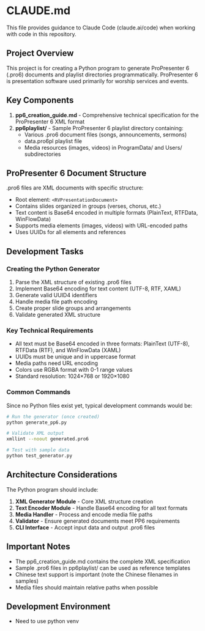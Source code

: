# CLAUDE.md

This file provides guidance to Claude Code (claude.ai/code) when working with code in this repository.

## Project Overview

This project is for creating a Python program to generate ProPresenter 6 (.pro6) documents and playlist directories programmatically. ProPresenter 6 is presentation software used primarily for worship services and events.

## Key Components

1. **pp6_creation_guide.md** - Comprehensive technical specification for the ProPresenter 6 XML format
2. **pp6playlist/** - Sample ProPresenter 6 playlist directory containing:
   - Various .pro6 document files (songs, announcements, sermons)
   - data.pro6pl playlist file
   - Media resources (images, videos) in ProgramData/ and Users/ subdirectories

## ProPresenter 6 Document Structure

.pro6 files are XML documents with specific structure:
- Root element: `<RVPresentationDocument>`
- Contains slides organized in groups (verses, chorus, etc.)
- Text content is Base64 encoded in multiple formats (PlainText, RTFData, WinFlowData)
- Supports media elements (images, videos) with URL-encoded paths
- Uses UUIDs for all elements and references

## Development Tasks

### Creating the Python Generator
1. Parse the XML structure of existing .pro6 files
2. Implement Base64 encoding for text content (UTF-8, RTF, XAML)
3. Generate valid UUID4 identifiers
4. Handle media file path encoding
5. Create proper slide groups and arrangements
6. Validate generated XML structure

### Key Technical Requirements
- All text must be Base64 encoded in three formats: PlainText (UTF-8), RTFData (RTF), and WinFlowData (XAML)
- UUIDs must be unique and in uppercase format
- Media paths need URL encoding
- Colors use RGBA format with 0-1 range values
- Standard resolution: 1024×768 or 1920×1080

### Common Commands
Since no Python files exist yet, typical development commands would be:
```bash
# Run the generator (once created)
python generate_pp6.py

# Validate XML output
xmllint --noout generated.pro6

# Test with sample data
python test_generator.py
```

## Architecture Considerations

The Python program should include:
1. **XML Generator Module** - Core XML structure creation
2. **Text Encoder Module** - Handle Base64 encoding for all text formats
3. **Media Handler** - Process and encode media file paths
4. **Validator** - Ensure generated documents meet PP6 requirements
5. **CLI Interface** - Accept input data and output .pro6 files

## Important Notes

- The pp6_creation_guide.md contains the complete XML specification
- Sample .pro6 files in pp6playlist/ can be used as reference templates
- Chinese text support is important (note the Chinese filenames in samples)
- Media files should maintain relative paths when possible

## Development Environment

- Need to use python venv
